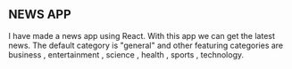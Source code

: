 ## NEWS APP
 
I have made a news app using React.
With this app we can get the latest news.
The default category is "general" and other featuring categories are business , entertainment , science , health , sports , technology.
